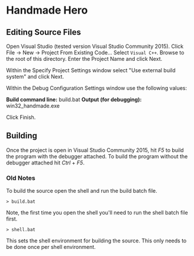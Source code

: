 # Handmade Hero

## Editing Source Files

Open Visual Studio (tested version Visual Studio Community 2015). Click File -> New -> Project From Existing Code... Select `Visual C++`. Browse to the root of this directory. Enter the Project Name and click Next. 

Within the Specify Project Settings window select "Use external build system" and click Next.

Within the Debug Configuration Settings window use the following values:

**Build command line:** build.bat
**Output (for debugging):** win32_handmade.exe

Click Finish.

## Building

Once the project is open in  Visual Studio Community 2015, hit *F5* to build the program with the debugger attached. To build the program without the debugger attached hit *Ctrl* + *F5*.

### Old Notes

To build the source open the shell and run the build batch file.

```> build.bat```

Note, the first time you open the shell you'll need to run the shell batch file first.

```> shell.bat```

This sets the shell environment for building the source. This only needs to be done once per shell environment.
